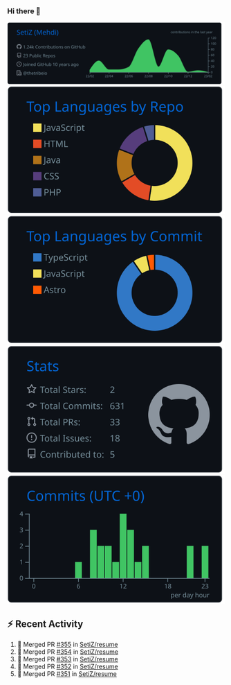 ### Hi there 👋

![](https://raw.githubusercontent.com/SetiZ/SetiZ/master/profile-summary-card-output/github_dark/0-profile-details.svg)
![](https://raw.githubusercontent.com/SetiZ/SetiZ/master/profile-summary-card-output/github_dark/1-repos-per-language.svg)
![](https://raw.githubusercontent.com/SetiZ/SetiZ/master/profile-summary-card-output/github_dark/2-most-commit-language.svg)
![](https://raw.githubusercontent.com/SetiZ/SetiZ/master/profile-summary-card-output/github_dark/3-stats.svg)
![](https://raw.githubusercontent.com/SetiZ/SetiZ/master/profile-summary-card-output/github_dark/4-productive-time.svg)

## :zap: Recent Activity	

<!--START_SECTION:activity-->
1. 🎉 Merged PR [#355](https://github.com/SetiZ/resume/pull/355) in [SetiZ/resume](https://github.com/SetiZ/resume)
2. 🎉 Merged PR [#354](https://github.com/SetiZ/resume/pull/354) in [SetiZ/resume](https://github.com/SetiZ/resume)
3. 🎉 Merged PR [#353](https://github.com/SetiZ/resume/pull/353) in [SetiZ/resume](https://github.com/SetiZ/resume)
4. 🎉 Merged PR [#352](https://github.com/SetiZ/resume/pull/352) in [SetiZ/resume](https://github.com/SetiZ/resume)
5. 🎉 Merged PR [#351](https://github.com/SetiZ/resume/pull/351) in [SetiZ/resume](https://github.com/SetiZ/resume)
<!--END_SECTION:activity-->

<!--
**SetiZ/SetiZ** is a ✨ _special_ ✨ repository because its `README.md` (this file) appears on your GitHub profile.

Here are some ideas to get you started:

- 🔭 I’m currently working on ...
- 🌱 I’m currently learning ...
- 👯 I’m looking to collaborate on ...
- 🤔 I’m looking for help with ...
- 💬 Ask me about ...
- 📫 How to reach me: ...
- 😄 Pronouns: ...
- ⚡ Fun fact: ...
-->
